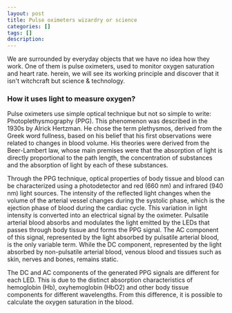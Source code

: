 ```yaml
---
layout: post
title: Pulse oximeters wizardry or science
categories: []
tags: []
description:
---
```


We are surrounded by everyday objects that we have no idea how they work. One of them is pulse oximeters, used to monitor oxygen saturation and heart rate. herein, we will see its working principle and discover that it isn't witchcraft but science & technology.

### How it uses light to measure oxygen?

Pulse oximeters use simple optical technique but not so simple to write: Photoplethysmography (PPG). This phenomenon was described in the 1930s by Alrick Hertzman. He chose the term plethysmos, derived from the Greek word fullness, based on his belief that his first observations were related to changes in blood volume. His theories were derived from the Beer-Lambert law, whose main premises were that the absorption of light is directly proportional to the path length, the concentration of substances and the absorption of light by each of these substances.

Through the PPG technique, optical properties of body tissue and blood can be characterized using a photodetector and red (660 nm) and infrared (940 nm) light sources. The intensity of the reflected light changes when the volume of the arterial vessel changes during the systolic phase, which is the ejection phase of blood during the cardiac cycle. This variation in light intensity is converted into an electrical signal by the oximeter. Pulsatile arterial blood absorbs and modulates the light emitted by the LEDs that passes through body tissue and forms the PPG signal. The AC component of this signal, represented by the light absorbed by pulsatile arterial blood, is the only variable term. While the DC component, represented by the light absorbed by non-pulsatile arterial blood, venous blood and tissues such as skin, nerves and bones, remains static.

The DC and AC components of the generated PPG signals are different for each LED. This is due to the distinct absorption characteristics of hemoglobin (Hb), oxyhemoglobin (HbO2) and other body tissue components for different wavelengths. From this difference, it is possible to calculate the oxygen saturation in the blood.
